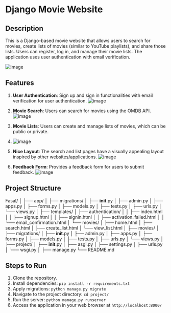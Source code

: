 # Django Movie Website

## Description

This is a Django-based movie website that allows users to search for movies, create lists of movies (similar to YouTube playlists), and share those lists. Users can register, log in, and manage their movie lists. The application uses user authentication with email verification.

![image](https://github.com/pavanuppu54/Fasal/assets/110449636/78fafce7-98b6-47bf-af36-3c08dc2d200a)

## Features

1. **User Authentication**: Sign up and sign in functionalities with email verification for user authentication.
![image](https://github.com/pavanuppu54/Fasal/assets/110449636/4433931d-e6c1-4744-87a2-51d3f852ccc8)

2. **Movie Search**: Users can search for movies using the OMDB API.
![image](https://github.com/pavanuppu54/Fasal/assets/110449636/2e3cb277-5db3-4702-8559-6f2b3db4c1f3)

3. **Movie Lists**: Users can create and manage lists of movies, which can be public or private.
4. ![image](https://github.com/pavanuppu54/Fasal/assets/110449636/7007e607-67cb-4328-9f65-f9d7783f0ade)

5. **Nice Layout**: The search and list pages have a visually appealing layout inspired by other websites/applications.
![image](https://github.com/pavanuppu54/Fasal/assets/110449636/60aff4f4-57d0-4c26-894a-a3d882d573ea)

6. **Feedback Form**: Provides a feedback form for users to submit feedback.
![image](https://github.com/pavanuppu54/Fasal/assets/110449636/55343369-9a64-4e03-abd5-ad58986df51a)

## Project Structure
Fasal/
│
├── app/
│   ├── migrations/
│   ├── __init__.py
│   ├── admin.py
│   ├── apps.py
│   ├── forms.py
│   ├── models.py
│   ├── tests.py
│   ├── urls.py
│   └── views.py
│
├── templates/
│   ├── authentication/
│   │   ├── index.html
│   │   ├── signup.html
│   │   ├── signin.html
│   │   ├── activation_failed.html
│   │   └── email_confirmation.html
│   └── movies/
│       ├── home.html
│       ├── search.html
│       ├── create_list.html
│       └── view_list.html
│
├── movies/
│   ├── migrations/
│   ├── __init__.py
│   ├── admin.py
│   ├── apps.py
│   ├── forms.py
│   ├── models.py
│   ├── tests.py
│   ├── urls.py
│   └── views.py
│
├── project/
│   ├── __init__.py
│   ├── asgi.py
│   ├── settings.py
│   ├── urls.py
│   └── wsgi.py
│
├── manage.py
└── README.md


## Steps to Run

1. Clone the repository.
2. Install dependencies: `pip install -r requirements.txt`
3. Apply migrations: `python manage.py migrate`
4. Navigate to the project directory: `cd project/`
5. Run the server: `python manage.py runserver`
6. Access the application in your web browser at `http://localhost:8000/`


